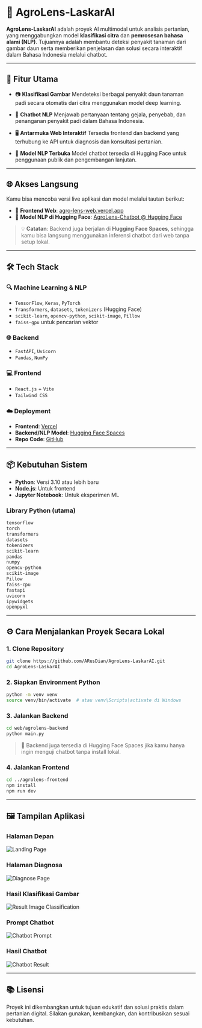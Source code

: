 # 🌾 AgroLens-LaskarAI

**AgroLens-LaskarAI** adalah proyek AI multimodal untuk analisis pertanian, yang menggabungkan model **klasifikasi citra** dan **pemrosesan bahasa alami (NLP)**. Tujuannya adalah membantu deteksi penyakit tanaman dari gambar daun serta memberikan penjelasan dan solusi secara interaktif dalam Bahasa Indonesia melalui chatbot.

---

## 🚀 Fitur Utama

* 📷 **Klasifikasi Gambar**
  Mendeteksi berbagai penyakit daun tanaman padi secara otomatis dari citra menggunakan model deep learning.

* 🤖 **Chatbot NLP**
  Menjawab pertanyaan tentang gejala, penyebab, dan penanganan penyakit padi dalam Bahasa Indonesia.

* 🖥️ **Antarmuka Web Interaktif**
  Tersedia frontend dan backend yang terhubung ke API untuk diagnosis dan konsultasi pertanian.

* 🧠 **Model NLP Terbuka**
  Model chatbot tersedia di Hugging Face untuk penggunaan publik dan pengembangan lanjutan.

---

## 🌐 Akses Langsung

Kamu bisa mencoba versi live aplikasi dan model melalui tautan berikut:

* 🔗 **Frontend Web**: [agro-lens-web.vercel.app](https://agro-lens-web.vercel.app/)
* 🔗 **Model NLP di Hugging Face**: [AgroLens-Chatbot @ Hugging Face](https://huggingface.co/ARusDian/AgroLens-Chatbot)

> 💡 **Catatan**: Backend juga berjalan di **Hugging Face Spaces**, sehingga kamu bisa langsung menggunakan inferensi chatbot dari web tanpa setup lokal.

---

## 🛠️ Tech Stack

### 🔍 Machine Learning & NLP

* `TensorFlow`, `Keras`, `PyTorch`
* `Transformers`, `datasets`, `tokenizers` (Hugging Face)
* `scikit-learn`, `opencv-python`, `scikit-image`, `Pillow`
* `faiss-gpu` untuk pencarian vektor

### 🌐 Backend

* `FastAPI`, `Uvicorn`
* `Pandas`, `NumPy`

### 💻 Frontend

* `React.js` + `Vite`
* `Tailwind CSS`

### ☁️ Deployment

* **Frontend**: [Vercel](https://vercel.com)
* **Backend/NLP Model**: [Hugging Face Spaces](https://huggingface.co/spaces)
* **Repo Code**: [GitHub](https://github.com/ARusDian/AgroLens-LaskarAI)

---

## 📦 Kebutuhan Sistem

* **Python**: Versi 3.10 atau lebih baru
* **Node.js**: Untuk frontend
* **Jupyter Notebook**: Untuk eksperimen ML

### Library Python (utama)

```txt
tensorflow
torch
transformers
datasets
tokenizers
scikit-learn
pandas
numpy
opencv-python
scikit-image
Pillow
faiss-cpu
fastapi
uvicorn
ipywidgets
openpyxl
```

---

## ⚙️ Cara Menjalankan Proyek Secara Lokal

### 1. Clone Repository

```bash
git clone https://github.com/ARusDian/AgroLens-LaskarAI.git
cd AgroLens-LaskarAI
```

### 2. Siapkan Environment Python

```bash
python -m venv venv
source venv/bin/activate  # atau venv\Scripts\activate di Windows
```

### 3. Jalankan Backend

```bash
cd web/agrolens-backend
python main.py
```

> 🧪 Backend juga tersedia di Hugging Face Spaces jika kamu hanya ingin menguji chatbot tanpa install lokal.

### 4. Jalankan Frontend

```bash
cd ../agrolens-frontend
npm install
npm run dev
```

---

## 🖼️ Tampilan Aplikasi

### Halaman Depan

![Landing Page](assets/landing_page.png)

### Halaman Diagnosa

![Diagnose Page](assets/diagnosa_page.png)

### Hasil Klasifikasi Gambar

![Result Image Classification](assets/result_image_classfication.png)

### Prompt Chatbot

![Chatbot Prompt](assets/chatbot_prompt.png)

### Hasil Chatbot

![Chatbot Result](assets/chatbot_result.png)

---

## 📚 Lisensi

Proyek ini dikembangkan untuk tujuan edukatif dan solusi praktis dalam pertanian digital.
Silakan gunakan, kembangkan, dan kontribusikan sesuai kebutuhan.
